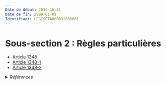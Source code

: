 ```yaml
---
Date de début: 2016-10-01
Date de fin: 2999-01-01
Identifiant: LEGISCTA000032035661
---
```


<h1>Sous-section 2 : Règles particulières</h1>

- [Article 1348](article_1348.md)
- [Article 1348-1](article_1348-1.md)
- [Article 1348-2](article_1348-2.md)

<details>
  <summary><em>Références</em></summary>

  <h2>Articles faisant référence à la section</h2>
  
  <ul>
    <li>
      <a href="https://legal.tricoteuses.fr//redirection/LEGIARTI000032006593?vers=git&vers=legifrance">Ordonnance n° 2016-131 du 10 février 2016 portant réforme du droit des contrats, du régime général et de la preuve des obligations - article 3 ENTIEREMENT_MODIF</a> CREE source
    </li>
  </ul>
</details>
